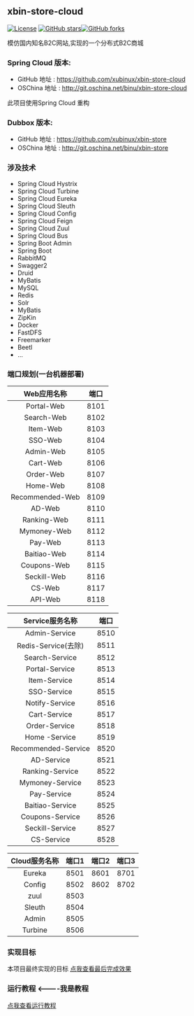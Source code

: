 

## xbin-store-cloud
[![License](https://img.shields.io/badge/license-GPL-blue.svg)](LICENSE)
[![GitHub stars](https://img.shields.io/github/stars/xubinux/xbin-store-cloud.svg?style=social&label=Stars)](https://github.com/xubinux/xbin-store-cloud)[![GitHub forks](https://img.shields.io/github/forks/xubinux/xbin-store-cloud.svg?style=social&label=Fork)](https://github.com/xubinux/xbin-store-cloud)

模仿国内知名B2C网站,实现的一个分布式B2C商城



### Spring Cloud 版本:

* GitHub 地址 : https://github.com/xubinux/xbin-store-cloud
* OSChina 地址 : http://git.oschina.net/binu/xbin-store-cloud

此项目使用Spring Cloud 重构

### Dubbox 版本:

* GitHub 地址 : https://github.com/xubinux/xbin-store
* OSChina 地址 : http://git.oschina.net/binu/xbin-store

### 涉及技术
* Spring Cloud Hystrix
* Spring Cloud Turbine
* Spring Cloud Eureka
* Spring Cloud Sleuth
* Spring Cloud Config
* Spring Cloud Feign
* Spring Cloud Zuul
* Spring Cloud Bus
* Spring Boot Admin
* Spring Boot
* RabbitMQ
* Swagger2
* Druid
* MyBatis
* MySQL
* Redis
* Solr
* MyBatis
* ZipKin
* Docker
* FastDFS
* Freemarker
* Beetl
* ...

### 端口规划(一台机器部署)

|Web应用名称|端口|
|:-:|:-:|
| Portal-Web  		|8101 |
| Search-Web 		|8102 |
| Item-Web    		|8103 |
| SSO-Web     		|8104 |
| Admin-Web   		|8105 |
| Cart-Web    		|8106 |
| Order-Web   		|8107 |
| Home-Web     		|8108 |
| Recommended-Web	|8109 |
| AD-Web    			|8110 |
| Ranking-Web     	|8111 |
| Mymoney-Web     	|8112 |
| Pay-Web     		|8113 |
| Baitiao-Web     	|8114 |
| Coupons-Web     	|8115 |
| Seckill-Web     	|8116 |
| CS-Web     		|8117 |
| API-Web    		|8118 |


| Service服务名称|端口|
|:-:|:-:|
| Admin-Service      	|8510 |
| Redis-Service(去除) 	|8511 |
| Search-Service     	|8512 |
| Portal-Service     	|8513 |
| Item-Service       	|8514 |
| SSO-Service        	|8515 |
| Notify-Service     	|8516 |
| Cart-Service       	|8517 |
| Order-Service      	|8518 |
| Home	-Service			|8519 |
| Recommended-Service	|8520 |
| AD-Service    		|8521 |
| Ranking-Service 	   |8522 |
| Mymoney-Service		|8523 |
| Pay-Service     		|8524 |
| Baitiao-Service		|8525 |
| Coupons-Service  	|8526 |
| Seckill-Service		|8527 |
| CS-Service     		|8528 |


|Cloud服务名称|端口1|端口2|端口3|
|:-:|:-:|:-:|:-:|
| Eureka      	 |8501 |8601 |8701 |
| Config     	 |8502 |8602 |8702 |
| zuul     	 	 |8503 |
| Sleuth     	 |8504 |
| Admin	     	 |8505 |
| Turbine     	 |8506 |

### 实现目标

本项目最终实现的目标 [点我查看最后完成效果](https://www.jd.com)

### 运行教程  <----我是教程
[点我查看运行教程](https://github.com/xubinux/xbin-store-cloud/wiki/Tutorial)






